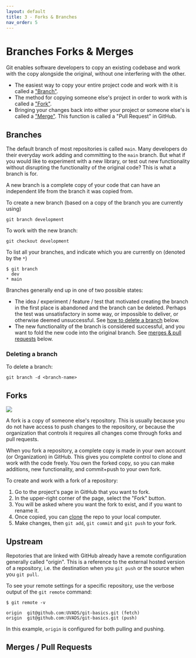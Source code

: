 ```yaml
---
layout: default
title: 3 - Forks & Branches
nav_order: 5
---
```

# Branches Forks & Merges

Git enables software developers to copy an existing codebase and work with the copy alongside the original, without one interfering with the other. 

- The easiest way to copy your entire project code and work with it is called a ["Branch"](#branches).
- The method for copying someone else's project in order to work with is called a ["Fork"](#forks).
- Bringing your changes back into either your project or someone else's is called a ["Merge"](#merges--pull-requests). This function is called a "Pull Request" in GitHub.

## Branches

The default branch of most repositories is called `main`. Many developers do their everyday work adding and committing to the `main` branch. But what if you would like to experiment with a new library, or test out new functionality without disrupting the functionality of the original code? This is what a branch is for.

A new branch is a complete copy of your code that can have an independent life from the branch it was copied from. 

To create a new branch (based on a copy of the branch you are currently using)
```
git branch development
```
To work with the new branch:
```
git checkout development
```
To list all your branches, and indicate which you are currently on (denoted by the `*`)
```
$ git branch
  dev
* main
```

Branches generally end up in one of two possible states:

- The idea / experiment / feature / test that motivated creating the branch in the first place is abandoned and the branch can be deleted. Perhaps the test was unsatisfactory in some way, or impossible to deliver, or otherwise deemed unsuccessful. See [how to delete a branch](#deleting-a-branch) below.
- The new functionality of the branch is considered successful, and you want to fold the new code into the original branch. See [merges & pull requests](merges--pull-requests) below.

### Deleting a branch

To delete a branch:
```
git branch -d <branch-name>
```

## Forks

<img src="https://uvads.github.io/git-basics/assets/images/fork-clone-upstream.png">

A fork is a copy of someone else's repository. This is usually because you do not have access to push changes to the repository, or because the organization that controls it requires all changes come through forks and pull requests.

When you fork a repository, a complete copy is made in your own account (or Organization) in GitHub. This gives you complete control to clone and work with the code freely. You own the forked copy, so you can make additions, new functionality, and commit+push to your own fork.

To create and work with a fork of a repository:

1. Go to the project's page in GitHub that you want to fork.
2. In the upper-right corner of the page, select the "Fork" button.
3. You will be asked where you want the fork to exist, and if you want to rename it.
4. Once copied, you can [clone](01-creating-repositories.md#clone) the repo to your local computer.
5. Make changes, then `git add`, `git commit` and `git push` to your fork.

## Upstream

Repotories that are linked with GitHub already have a remote configuration generally called "origin". This is a reference to the external hosted version of a repository, i.e. the destination when you `git push` or the source when you `git pull`.

To see your remote settings for a specific repository, use the verbose output of the `git remote` command:
```
$ git remote -v

origin  git@github.com:UVADS/git-basics.git (fetch)
origin  git@github.com:UVADS/git-basics.git (push)
```
In this example, `origin` is configured for both pulling and pushing.

## Merges / Pull Requests
